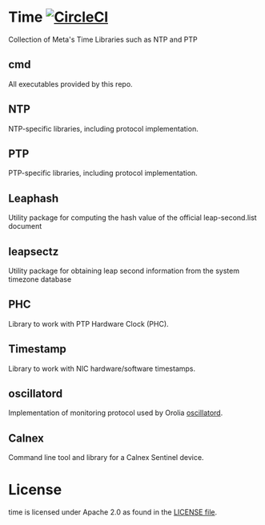 # Time [![CircleCI](https://circleci.com/gh/facebook/time/tree/main.svg?style=svg)](https://circleci.com/gh/facebook/time/tree/main)

Collection of Meta's Time Libraries such as NTP and PTP

## cmd
All executables provided by this repo.

## NTP
NTP-specific libraries, including protocol implementation.

## PTP
PTP-specific libraries, including protocol implementation.

## Leaphash
Utility package for computing the hash value of the official leap-second.list document

## leapsectz
Utility package for obtaining leap second information from the system timezone database

## PHC
Library to work with PTP Hardware Clock (PHC).

## Timestamp
Library to work with NIC hardware/software timestamps.

## oscillatord
Implementation of monitoring protocol used by Orolia [oscillatord](https://github.com/Orolia2s/oscillatord).

## Calnex
Command line tool and library for a Calnex Sentinel device.

# License
time is licensed under Apache 2.0 as found in the [LICENSE file](LICENSE).


